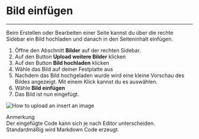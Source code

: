 # Bild einfügen
<!-- Position: 2 -->
<!-- Date: 2017-08-24 22:00:00 -->
---
Beim Erstellen oder Bearbeiten einer Seite kannst du über die rechte Sidebar ein Bild hochladen und danach in den Seiteninhalt einfügen.

1. Öffne den Abschnitt **Bilder** auf der rechten Sidebar.
2. Auf den Button **Upload weitere Bilder** klicken
3. Auf den Button **Bild hochladen** klicken
4. Wähle das Bild auf deiner Festplatte aus
5. Nachdem das Bild hochgeladen wurde wird eine kleine Vorschau des Bildes angezeigt. Mit einem Klick kannst du es auswählen.
6. Wähle **Bild einfügen**
7. Das Bild ist nun eingefügt.

![How to upload an insert an image](https://df6m0u2ovo2fu.cloudfront.net/images/documentation-english/how-to-upload-and-insert-an-image.png)

<div class="note">
<div class="title">Anmerkung</div>
Der eingefügte Code kann sich je nach Editor unterscheiden. Standardmäßig wird Markdown Code erzeugt.
</div>
